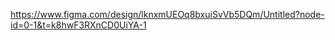 https://www.figma.com/design/lknxmUEOq8bxuiSvVb5DQm/Untitled?node-id=0-1&t=k8hwF3RXnCD0UiYA-1













